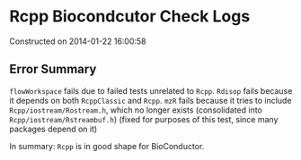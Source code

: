 Rcpp Biocondcutor Check Logs
============================

Constructed on 2014-01-22 16:00:58

Error Summary
-------------

`flowWorkspace` fails due to failed tests unrelated to `Rcpp`.
`Rdisop` fails because it depends on both `RcppClassic` and `Rcpp`.
`mzR` fails because it tries to include `Rcpp/iostream/Rostream.h`, which
no longer exists (consolidated into `Rcpp/iostream/Rstreambuf.h`) (fixed for
purposes of this test, since many packages depend on it)

In summary: `Rcpp` is in good shape for BioConductor.
